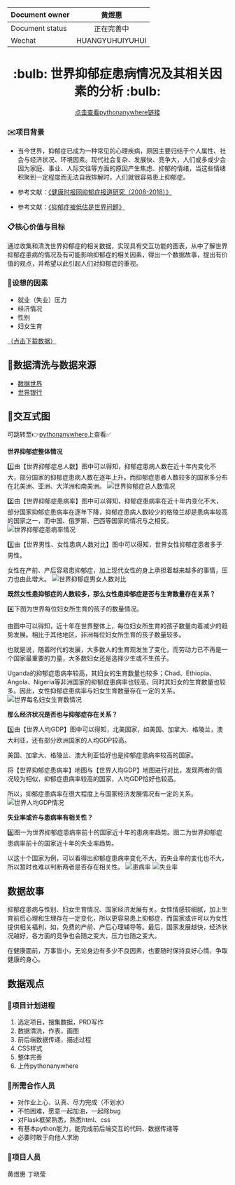 |Document owner|黄煜惠|
|---|:---:|
|Document status|正在完善中|
|Wechat|HUANGYUHUIYUHUI|

<div align="center">
    <h1>:bulb: 世界抑郁症患病情况及其相关因素的分析 :bulb:</h1>
    <a href='http://huangyuhui.pythonanywhere.com/'>点击查看pythonanywhere链接</a>
</div>

### :envelope:项目背景
- 当今世界，抑郁症已成为一种常见的心理疾病，原因主要归结于个人属性、社会与经济状况、环境因素。现代社会复杂、发展快、竞争大，人们或多或少会因为家庭、事业、人际交往等方面的原因产生焦虑、抑郁的情绪，当这些情绪积聚到一定程度而无法自我排解时，人们就很容易患上抑郁症。

- 参考文献：[《健康时报网抑郁症报道研究（2008-2018）》](https://kns.cnki.net/KCMS/detail/detail.aspx?dbcode=CMFD&dbname=CMFD201902&filename=1019870403.nh&uid=WEEvREcwSlJHSldRa1FhdXNzY2Z1OVRyNFBoREhOSGdYME1hd2pDUHlZbz0=$9A4hF_YAuvQ5obgVAqNKPCYcEjKensW4IQMovwHtwkF4VYPoHbKxJw!!&v=MDIxMThSOGVYMUx1eFlTN0RoMVQzcVRyV00xRnJDVVI3cWZadVpwRnl6aFViN0JWRjI2Rjd1L0h0WE1ySkViUEk=)
- 参考文献：[《抑郁症被低估是世界问题》](https://kns.cnki.net/KCMS/detail/detail.aspx?dbcode=CCND&dbname=CCNDLAST2014&filename=JKSB201408280071&uid=WEEvREcwSlJHSldRa1FhdXNzY2Z1OVRyNFBoREhOSGdYME1hd2pDUHlZbz0=$9A4hF_YAuvQ5obgVAqNKPCYcEjKensW4IQMovwHtwkF4VYPoHbKxJw!!&v=MTY3MzBkaG5qOThUbmpxcXhkRWVNT1VLcmlmWmVadkZ5bmlVN3ZNSkY0UUx5YlliTEc0SDlYTXA0MU5aT3NJRFJOS3Vo)

### :clipboard:核心价值与目标
通过收集和清洗世界抑郁症的相关数据，实现具有交互功能的图表，从中了解世界抑郁症患病的情况及有可能影响抑郁症的相关因素，得出一个数据故事，提出有价值的观点，并希望以此引起人们对抑郁症的重视。

### :pencil:设想的因素
- 就业（失业）压力
- 经济情况
- 性别
- 妇女生育

[（点击下载数据）](https://github.com/uweier/interactive_data_visualization/tree/master/data)

## :eyes:数据清洗与数据来源
- [数据世界](https://ourworldindata.org/)
- [世界银行](https://data.worldbank.org.cn/)

## :speech_balloon:交互式图
可跳转至:point_right:[pythonanywhere](http://huangyuhui.pythonanywhere.com/)上查看:white_check_mark:

**世界抑郁症整体情况**

:one:由【世界抑郁症总人数】图中可以得知，抑郁症患病人数在近十年内变化不大，部分国家的抑郁症患病人数在逐年上升。而抑郁症患者人数较多的国家多分布在北美洲、亚洲、大洋洲和南美洲。
![世界抑郁症总人数情况](https://github.com/uweier/interactive_data_visualization/blob/master/iv_image/total_number.png)

:two:由【世界抑郁症患病率】图中可以得知，抑郁症患病率在近十年内变化不大，部分国家抑郁症患病率在逐年下降，抑郁症患病人数较少的格陵兰却是患病率较高的国家之一，而中国、俄罗斯、巴西等国家的情况与之相反。
![世界抑郁症患病率情况](https://github.com/uweier/interactive_data_visualization/blob/master/iv_image/hbl_map.png)

:three:由【世界男性、女性患病人数对比】图中可以得知，世界女性抑郁症患者多于男性。

女性在产前、产后容易患抑郁症，加上现代女性的身上承担着越来越多的事情，压力也由此增大。
![世界抑郁症男女人数对比](https://github.com/uweier/interactive_data_visualization/blob/master/iv_image/man_woman_number.png)

**既然女性患抑郁症的人数较多，那么女性患抑郁症是否与生育数量存在关系？**

:four:下图为世界每位妇女所生育的孩子的数量情况。

由图中可以得知，近十年在世界整体上，每位妇女所生育的孩子数量向着减少的趋势发展。相比于其他地区，非洲每位妇女所生育的孩子数量较多。

也就是说，随着时代的发展，大多数人的生育观发生了变化，而劳动力已不再是一个国家最重要的力量，大多数妇女还是选择少生或不生孩子。

Uganda的抑郁症患病率较高，其妇女的生育数量也较多；Chad、Ethiopia、Angola、Nigeria等非洲国家的抑郁症患病率也较高，同时其妇女的生育数量也较多。因此，女性抑郁症患病率与妇女生育数量存在一定的关系。
![世界每名妇女生育数情况](https://github.com/uweier/interactive_data_visualization/blob/master/iv_image/give_birth.png)

**那么经济状况是否也与抑郁症存在关系？**

:five:由【世界人均GDP】图中可以得知，北美国家，如美国、加拿大、格陵兰，澳大利亚，还有部分欧洲国家的人均GDP较高。

美国、加拿大、格陵兰、澳大利亚恰好也是抑郁症患病率较高的国家。

将【世界抑郁症患病率】地图与【世界人均GDP】地图进行对比，发现两者的情况较为相似，抑郁症患病率较高的国家，人均GDP恰好也较高。

所以，抑郁症患病率在很大程度上与国家经济发展情况有一定的关系。
![世界人均GDP情况](https://github.com/uweier/interactive_data_visualization/blob/master/iv_image/gdp.png)

**失业率或许与患病率有相关性？**

:six:图一为世界抑郁症患病率前十的国家近十年的患病率趋势。图二为世界抑郁症患病率前十的国家近十年的失业率趋势。

以这十个国家为例，可以看得出抑郁症患病率变化不大，而失业率的变化也不大，所以暂时也难以判断两者是否存在相关性。
![患病率](https://github.com/uweier/interactive_data_visualization/blob/master/iv_image/hbl_line.png)
![失业率](https://github.com/uweier/interactive_data_visualization/blob/master/iv_image/unemployment.png)


## 数据故事
抑郁症患病与性别、妇女生育情况、国家经济发展有关。女性情感较细腻，加上生育前后心理和生理存在一定变化，所以更容易患上抑郁症，而国家或许可以为女性提供相关福利，如，免费的产前、产后心理辅导等。最后，国家发展越快，经济状况越好，各方面的竞争也会随之变大，压力也随之变大。

在健康面前，万事皆小，无论身边有多少不良因素，也要随时保持良好心情，争取健康的身心。


## 数据观点




### :date:项目计划进程
1. 选定项目，搜集数据，PRD写作
2. 数据清洗，作表，画图
3. 前后端数据传递，描述过程
4. CSS样式
5. 整体完善
6. 上传pythonanywhere

### :raising_hand:所需合作人员
- 对作业上心、认真、尽力完成（不划水）
- 不怕困难，愿意一起加油，一起除bug
- 对Flask框架熟悉，熟悉html、css
- 有基本python能力，能完成前后端交互的代码、数据传递等
- 必要时敢于向他人求助

### :dancers:项目人员
黄煜惠  丁晓莹
